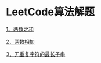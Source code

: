 # LeetCode算法解题

[1、两数之和](https://leetcode-cn.com/problems/two-sum/)

[2、两数相加](https://leetcode-cn.com/problems/add-two-numbers/)

[3、无重复字符的最长子串](https://leetcode-cn.com/problems/longest-substring-without-repeating-characters/)